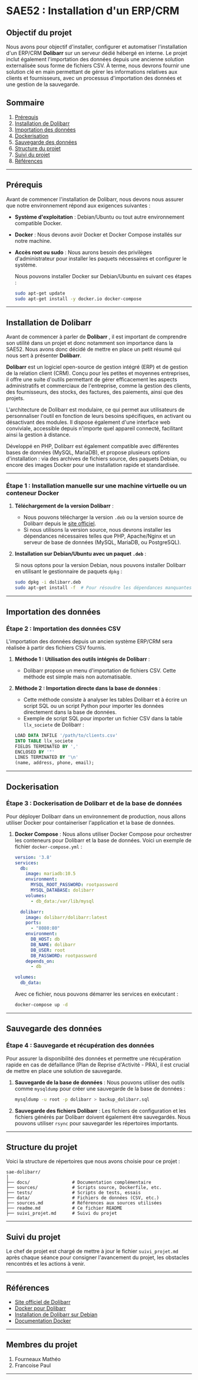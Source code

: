 # SAE52 : Installation d'un ERP/CRM

## Objectif du projet

Nous avons pour objectif d'installer, configurer et automatiser l'installation d'un ERP/CRM **Dolibarr** sur un serveur dédié hébergé en interne. Le projet inclut également l'importation des données depuis une ancienne solution externalisée sous forme de fichiers CSV. À terme, nous devrons fournir une solution clé en main permettant de gérer les informations relatives aux clients et fournisseurs, avec un processus d'importation des données et une gestion de la sauvegarde.

## Sommaire

1. [Prérequis](#prérequis)
2. [Installation de Dolibarr](#installation-de-dolibarr)
3. [Importation des données](#importation-des-données)
4. [Dockerisation](#dockerisation)
5. [Sauvegarde des données](#sauvegarde-des-données)
6. [Structure du projet](#structure-du-projet)
7. [Suivi du projet](#suivi-du-projet)
8. [Références](#références)

---

## Prérequis

Avant de commencer l'installation de Dolibarr, nous devons nous assurer que notre environnement répond aux exigences suivantes :

- **Système d'exploitation** : Debian/Ubuntu ou tout autre environnement compatible Docker.
- **Docker** : Nous devons avoir Docker et Docker Compose installés sur notre machine.
- **Accès root ou sudo** : Nous aurons besoin des privilèges d'administrateur pour installer les paquets nécessaires et configurer le système.
  
  Nous pouvons installer Docker sur Debian/Ubuntu en suivant ces étapes :

  ```bash
  sudo apt-get update
  sudo apt-get install -y docker.io docker-compose
  ```

---

## Installation de Dolibarr

Avant de commencer à parler de **Dolibarr** , il est important de comprendre son utilité dans un projet et donc notamment son importance dans la SAE52. Nous avons donc décidé de mettre en place un petit résumé qui nous sert à présenter **Dolibarr**.

**Dolibarr** est un logiciel open-source de gestion intégré (ERP) et de gestion de la relation client (CRM). Conçu pour les petites et moyennes entreprises, il offre une suite d'outils permettant de gérer efficacement les aspects administratifs et commerciaux de l'entreprise, comme la gestion des clients, des fournisseurs, des stocks, des factures, des paiements, ainsi que des projets.

L'architecture de Dolibarr est modulaire, ce qui permet aux utilisateurs de personnaliser l'outil en fonction de leurs besoins spécifiques, en activant ou désactivant des modules. Il dispose également d'une interface web conviviale, accessible depuis n'importe quel appareil connecté, facilitant ainsi la gestion à distance.

Développé en PHP, Dolibarr est également compatible avec différentes bases de données (MySQL, MariaDB), et propose plusieurs options d'installation : via des archives de fichiers source, des paquets Debian, ou encore des images Docker pour une installation rapide et standardisée.

---

### Étape 1 : Installation manuelle sur une machine virtuelle ou un conteneur Docker

1. **Téléchargement de la version Dolibarr** :
   - Nous pouvons télécharger la version `.deb` ou la version source de Dolibarr depuis le [site officiel](https://www.dolibarr.org).
   - Si nous utilisons la version source, nous devrons installer les dépendances nécessaires telles que PHP, Apache/Nginx et un serveur de base de données (MySQL, MariaDB, ou PostgreSQL).

2. **Installation sur Debian/Ubuntu avec un paquet `.deb`** :

   Si nous optons pour la version Debian, nous pouvons installer Dolibarr en utilisant le gestionnaire de paquets `dpkg` :

   ```bash
   sudo dpkg -i dolibarr.deb
   sudo apt-get install -f  # Pour résoudre les dépendances manquantes
   ```

---

## Importation des données

### Étape 2 : Importation des données CSV

L'importation des données depuis un ancien système ERP/CRM sera réalisée à partir des fichiers CSV fournis. 

1. **Méthode 1 : Utilisation des outils intégrés de Dolibarr** :
   - Dolibarr propose un menu d'importation de fichiers CSV. Cette méthode est simple mais non automatisable.

2. **Méthode 2 : Importation directe dans la base de données** :
   - Cette méthode consiste à analyser les tables Dolibarr et à écrire un script SQL ou un script Python pour importer les données directement dans la base de données.
   - Exemple de script SQL pour importer un fichier CSV dans la table `llx_societe` de Dolibarr :
   
   ```sql
   LOAD DATA INFILE '/path/to/clients.csv'
   INTO TABLE llx_societe
   FIELDS TERMINATED BY ','
   ENCLOSED BY '"'
   LINES TERMINATED BY '\n'
   (name, address, phone, email);
   ```

---

## Dockerisation

### Étape 3 : Dockerisation de Dolibarr et de la base de données

Pour déployer Dolibarr dans un environnement de production, nous allons utiliser Docker pour containeriser l'application et la base de données.

1. **Docker Compose** :
   Nous allons utiliser Docker Compose pour orchestrer les conteneurs pour Dolibarr et la base de données. Voici un exemple de fichier `docker-compose.yml` :

   ```yaml
   version: '3.8'
   services:
     db:
       image: mariadb:10.5
       environment:
         MYSQL_ROOT_PASSWORD: rootpassword
         MYSQL_DATABASE: dolibarr
       volumes:
         - db_data:/var/lib/mysql

     dolibarr:
       image: dolibarr/dolibarr:latest
       ports:
         - "8080:80"
       environment:
         DB_HOST: db
         DB_NAME: dolibarr
         DB_USER: root
         DB_PASSWORD: rootpassword
       depends_on:
         - db

   volumes:
     db_data:
   ```

   Avec ce fichier, nous pouvons démarrer les services en exécutant :

   ```bash
   docker-compose up -d
   ```

---

## Sauvegarde des données

### Étape 4 : Sauvegarde et récupération des données

Pour assurer la disponibilité des données et permettre une récupération rapide en cas de défaillance (Plan de Reprise d'Activité - PRA), il est crucial de mettre en place une solution de sauvegarde.

1. **Sauvegarde de la base de données** :
   Nous pouvons utiliser des outils comme `mysqldump` pour créer une sauvegarde de la base de données :

   ```bash
   mysqldump -u root -p dolibarr > backup_dolibarr.sql
   ```

2. **Sauvegarde des fichiers Dolibarr** :
   Les fichiers de configuration et les fichiers générés par Dolibarr doivent également être sauvegardés. Nous pouvons utiliser `rsync` pour sauvegarder les répertoires importants.

---

## Structure du projet

Voici la structure de répertoires que nous avons choisie pour ce projet :

```
sae-dolibarr/
│
├── docs/                # Documentation complémentaire
├── sources/             # Scripts source, Dockerfile, etc.
├── tests/               # Scripts de tests, essais
├── data/                # Fichiers de données (CSV, etc.)
├── sources.md           # Références aux sources utilisées
├── readme.md            # Ce fichier README
├── suivi_projet.md      # Suivi du projet
```

---

## Suivi du projet

Le chef de projet est chargé de mettre à jour le fichier `suivi_projet.md` après chaque séance pour consigner l'avancement du projet, les obstacles rencontrés et les actions à venir.

---

## Références

- [Site officiel de Dolibarr](https://www.dolibarr.org/)
- [Docker pour Dolibarr](https://hub.docker.com/r/dolibarr/dolibarr)
- [Installation de Dolibarr sur Debian](https://all-it-network.com/installer-dolibar/)
- [Documentation Docker](https://docs.docker.com/)

---

## Membres du projet

1. Fourneaux Mathéo  
2. Francoise Paul 

---

